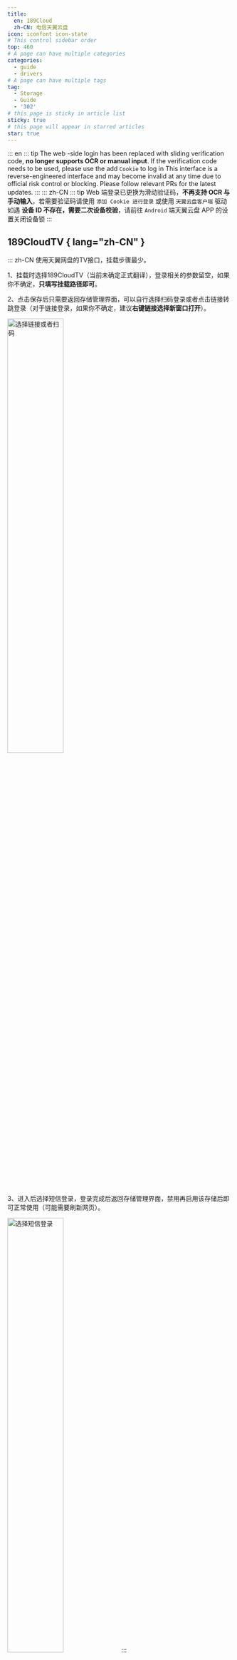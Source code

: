 ```yaml
---
title:
  en: 189Cloud
  zh-CN: 电信天翼云盘
icon: iconfont icon-state
# This control sidebar order
top: 460
# A page can have multiple categories
categories:
  - guide
  - drivers
# A page can have multiple tags
tag:
  - Storage
  - Guide
  - '302'
# this page is sticky in article list
sticky: true
# this page will appear in starred articles
star: true
---
```


::: en
::: tip
The web -side login has been replaced with sliding verification code, **no longer supports OCR or manual input**. If the verification code needs to be used, please use the add `Cookie` to log in
This interface is a reverse-engineered interface and may become invalid at any time due to official risk control or blocking. Please follow relevant PRs for the latest updates.
:::
::: zh-CN
::: tip
Web 端登录已更换为滑动验证码，**不再支持 OCR 与手动输入**，若需要验证码请使用 `添加 Cookie 进行登录` 或使用 `天翼云盘客户端` 驱动
如遇 **设备 ID 不存在，需要二次设备校验**，请前往 `Android` 端天翼云盘 APP 的设置关闭设备锁
:::

## **189CloudTV** { lang="zh-CN" }

::: zh-CN
使用天翼网盘的TV接口，挂载步骤最少。

1、挂载时选择189CloudTV（当前未确定正式翻译），登录相关的参数留空，如果你不确定，**只填写挂载路径即可**。

2、点击保存后只需要返回存储管理界面，可以自行选择扫码登录或者点击链接转跳登录（对于链接登录，如果你不确定，建议**右键链接选择新窗口打开**）。

<img src="/img/drivers/189/4.png" alt="选择链接或者扫码" width="50%">

3、进入后选择短信登录，登录完成后返回存储管理界面，禁用再启用该存储后即可正常使用（可能需要刷新网页）。

<img src="/img/drivers/189/3.png" alt="选择短信登录" width="50%">
:::

## **189CloudTV** { lang="en" }

::: en
Uses the TV interface of Tianyi Cloud Drive, with the fewest mounting steps.

1. When mounting, select 189CloudTV. Leave the login parameters blank. If you are unsure, **just fill in the mount path**.
2. After clicking save, simply return to the storage management page. You can choose to log in by scanning a QR code or click the link to log in (for link login, if you are unsure, it is recommended to **right-click the link and open it in a new window**).
   <img src="/img/drivers/189/4.png" alt="Choose link or QR code" width="50%">
3. After entering, select SMS login. Once logged in, return to the storage management page. Disable and re-enable the storage to use it normally (you may need to refresh the page).
   <img src="/img/drivers/189/3.png" alt="Select SMS login" width="50%">
   :::

## **个人云** { lang="zh-CN" }

## **Personal Cloud** { lang="en" }

### **username** { lang="en" }

### **用户名** { lang="zh-CN" }

::: en
the phone number used to log in
:::
::: zh-CN
用于登录的电话号码
:::

### **密码** { lang="zh-CN" }

### **password** { lang="en" }

::: en
password for login
<br/>
:::
::: zh-CN
登录密码
<br/>
:::

### **根文件夹ID** { lang="zh-CN" }

### **Root folder ID** { lang="en" }

::: en
The string at the end of the official website url, such as:

- https://cloud.189.cn/web/main/file/folder/-11 -> `-11`
- https://cloud.189.cn/web/main/file/folder/71398114617385472 -> `71398114617385472`
  ![189](/img/drivers/189/189.png)
  <br/>
  :::

::: zh-CN
官网 URL 末尾的字符串，如：

- https://cloud.189.cn/web/main/file/folder/-11 -> `-11`
- https://cloud.189.cn/web/main/file/folder/71398114617385472 -> `71398114617385472`
  ![189](/img/drivers/189/189.png)
  <br/>
  :::

### **家庭转移** { lang="zh-CN" }

### **Family transfer** { lang="en" }

::: en
Give 189 cloud disk adds Personal's `Family Transfer option`, which is convenient for users without VIP, and a large number of family cloud spaces upload.

- Note: The old upload interface family cloud will still limit the upload quantity, so `Rapid upload` and ` Old Upload` will not take effect
- **https://github.com/alist-org/alist/pull/6288**
  <br/>
  :::
  ::: zh-CN
  为189云盘增加个人云使用`家庭云中转选项`，方便不开会员且家庭云空间小情况下大量上传。
- 注：旧的上传接口家庭云依然会限制上传量，所以`秒传选项`和`旧的上传方式`不生效
- **https://github.com/alist-org/alist/pull/6288**
  <br/>
  :::

## **家庭云** { lang="zh-CN" }

## **Family Cloud** { lang="en" }

::: en
(Alone 189 CloudPC Plate Client Drive) Use a computer browser, open the developer tool (F12), switch the emulation device and select the mobile device
Open https://h5.cloud.189.cn/main.html#/family, enter the folder you want to mount, you can see the request in the network, and then find the required parameters:
![189](/img/drivers/189/189-1.png)
<br/>
:::
::: zh-CN
（天翼云盘客户端驱动专用）使用电脑浏览器，打开开发者工具（F12），切换仿真设备选择手机设备
打开https://h5.cloud.189.cn/main.html#/family ，进入你想挂载的文件夹，可在网络中看到请求，然后找到所需参数：
![189](/img/drivers/189/189-1.png)
<br/>
:::

### **OpenList挂载填写示例：** { lang="zh-CN" }

### **OpenList fill in examples：** { lang="en" }

#### **天翼云盘** { lang="zh-CN" }

#### **189 Cloud** { lang="en" }

::: en
Fill in the account^1^and password^2^,Then click one request in the request, just bring `Cookies`, click on one at will Then fill in,Cookie expires time is unknown
![189](/img/drivers/189/189-0.png)
:::
::: zh-CN
填写帐号^1^和密码^2^，然后在请求中随便点击一个请求随意点击一个携带`Cookie`^3^的参数复制填写，Cookie有效期未知。
![189](/img/drivers/189/189-0.png)
:::

#### **天翼云盘客户端** { lang="zh-CN" }

#### **189 CloudPC** { lang="en" }

::: en
![189](/img/drivers/189/189-2.png)
Video reference: **https://www.bilibili.com/video/BV16A4y197De**
<br/>
:::
::: zh-CN
![189](/img/drivers/189/189-2.png)
视频参考：**https://www.bilibili.com/video/BV16A4y197De**
<br/>
:::

## **建议** { lang="zh-CN" }

## **suggestion** { lang="en" }

::: en
It is recommended to use the Tianyi cloud disk client first, [**Notes click to view.**](../../faq/howto.md#when-adding-tianyi-cloud-disk-client-storage-prompt-need-img-validate-code-verification-code)
<br/>
:::
::: zh-CN
建议首选使用天翼云盘客户端，[**注意事项点击查看**](../../faq/howto.md#添加-天翼云盘客户端-存储时-提示-need-img-validate-code-验证码)
<br/>
:::

### **默认使用的下载方式** { lang="zh-CN" }

### **The default download method used** { lang="en" }

::: en

```mermaid
---
title: Which download method is used by default?
---
flowchart TB
    style a1 fill:#bbf,stroke:#f66,stroke-width:2px,color:#fff
    style a2 fill:#ff7575,stroke:#333,stroke-width:4px
    subgraph ide1 [ ]
    a1
    end
    a1[302]:::someclass====|default|a2[user equipment]
    classDef someclass fill:#f96
    c1[local proxy]-.alternative.->a2[user equipment]
    b1[Download proxy URL]-.alternative.->a2[user equipment]
    click a1 "../drivers/common.html#webdav-policy"
    click b1 "../drivers/common.html#webdav-policy"
    click c1 "../drivers/common.html#webdav-policy"
```

:::

::: zh-CN

```mermaid
---
title: 默认使用的哪种下载方式？
---
flowchart TB
    style a1 fill:#bbf,stroke:#f66,stroke-width:2px,color:#fff
    style a2 fill:#ff7575,stroke:#333,stroke-width:4px
    subgraph ide1 [ ]
    a1
    end
    a1[302]:::someclass====|默认|a2[用户设备]
    classDef someclass fill:#f96
    c1[本机代理]-.备选.->a2[用户设备]
    b1[代理URL]-.备选.->a2[用户设备]
    click a1 "../drivers/common.html#webdav-策略"
    click b1 "../drivers/common.html#webdav-策略"
    click c1 "../drivers/common.html#webdav-策略"
```

:::
